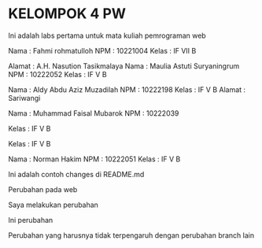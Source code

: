 # KELOMPOK 4 PW

Ini adalah labs pertama untuk mata kuliah pemrograman web

Nama : Fahmi rohmatulloh
NPM : 10221004
Kelas : IF VII B

Alamat : A.H. Nasution Tasikmalaya
Nama : Maulia Astuti Suryaningrum
NPM : 10222052
Kelas : IF V B

Nama : Aldy Abdu Aziz Muzadilah
NPM : 10222198
Kelas : IF V B
Alamat : Sariwangi

Nama : Muhammad Faisal Mubarok
NPM : 10222039

Kelas : IF V B

Kelas : IF V B 


Nama : Norman Hakim
NPM : 10222051
Kelas : IF V B

Ini adalah contoh changes di README.md

Perubahan pada web

Saya melakukan perubahan

Ini perubahan

Perubahan yang harusnya tidak terpengaruh dengan perubahan branch lain